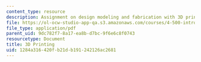 ```yaml
---
content_type: resource
description: Assignment on design modeling and fabrication with 3D printing.
file: https://ol-ocw-studio-app-qa.s3.amazonaws.com/courses/4-500-introduction-to-design-computing-fall-2008/1284a316420fb21db191242126ac2681_assn5.pdf
file_type: application/pdf
parent_uid: 9dc782f7-8a17-ea8b-d7bc-9f6e6c8f0743
resourcetype: Document
title: 3D Printing
uid: 1284a316-420f-b21d-b191-242126ac2681
---
```

